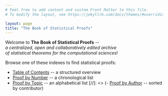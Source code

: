 ```yaml
---
# Feel free to add content and custom Front Matter to this file.
# To modify the layout, see https://jekyllrb.com/docs/themes/#overriding-theme-defaults

layout: page
title: "The Book of Statistical Proofs"
---
```



Welcome to **The Book of Statistical Proofs** -- <br>
*a centralized, open and collaboratively edited archive <br>
of statistical theorems for the computational sciences*! <br>

Browse one of these indexes to find statistical proofs:

- [Table of Contents](Indexes/Table_of_Contents.md) -- a structured overview
- [Proof by Number](Indexes/Proof_by_Number.md) -- a chronological list
- [Proof by Topic](Indexes/Proof_by_Topic.md) -- an alphabetical list
[//]: <> (- [Proof by Author](Indexes/Proof_by_Author.md) -- sorted by contributor)